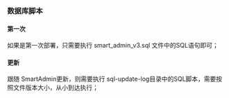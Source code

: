 ### 数据库脚本


#### 第一次
如果是第一次部署，只需要执行 smart_admin_v3.sql 文件中的SQL语句即可；


#### 更新
跟随 SmartAdmin更新，则需要执行 sql-update-log目录中的SQL脚本，需要按照文件版本大小，从小到达执行；
